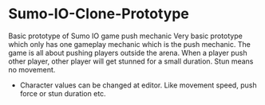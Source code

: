 # Sumo-IO-Clone-Prototype
Basic prototype of Sumo IO game push mechanic
Very basic prototype which only has one gameplay mechanic which is the push mechanic.
The game is all about pushing players outside the arena.
When a player push other player, other player will get stunned for a small duration.
Stun means no movement.
- Character values can be changed at editor. Like movement speed, push force or stun duration etc.
